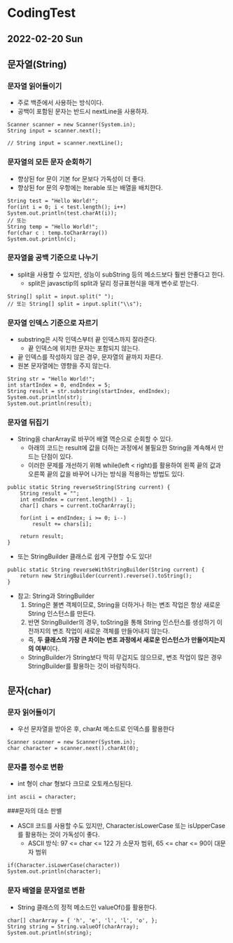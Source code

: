 # CodingTest
## 2022-02-20 Sun

## 문자열(String)
### 문자열 읽어들이기
* 주로 백준에서 사용하는 방식이다.
* 공백이 포함된 문자는 반드시 nextLine을 사용하자.
```
Scanner scanner = new Scanner(System.in);
String input = scanner.next();

// String input = scanner.nextLine();
```

### 문자열의 모든 문자 순회하기
* 향상된 for 문이 기본 for 문보다 가독성이 더 좋다.
* 향상된 for 문의 우항에는 Iterable 또는 배열을 배치한다.
```
String test = "Hello World!";
for(int i = 0; i < test.length(); i++)
System.out.println(test.charAt(i));
// 또는
String temp = "Hello World!";
for(char c : temp.toCharArray())
System.out.println(c);
```

### 문자열을 공백 기준으로 나누기
* split을 사용할 수 있지만, 성능이 subString 등의 메소드보다 훨씬 안좋다고 한다.
  * split은 javasctip의 split과 달리 정규표현식을 매개 변수로 받는다.
```
String[] split = input.split(" ");
// 또는 String[] split = input.split("\\s");
```

### 문자열 인덱스 기준으로 자르기
* substring은 시작 인덱스부터 끝 인덱스까지 잘라준다. 
  * 끝 인덱스에 위치한 문자는 포함되지 않는다. 
* 끝 인덱스를 작성하지 않은 경우, 문자열의 끝까지 자른다. 
* 원본 문자열에는 영향을 주지 않는다.
```
String str = "Hello World!";
int startIndex = 0, endIndex = 5;
String result = str.substring(startIndex, endIndex);
System.out.println(str);
System.out.println(result);
```

### 문자열 뒤집기
* String을 charArray로 바꾸어 배열 역순으로 순회할 수 있다.
  * 아래의 코드는 result에 값을 더하는 과정에서 불필요한 String을 계속해서 만드는 단점이 있다.
  * 이러한 문제를 개선하기 위해 while(left < right)를 활용하여 왼쪽 끝의 값과 오른쪽 끝의 값을 바꾸어 나가는 방식을 적용하는 방법도 있다.
```
public static String reverseString(String current) {
    String result = "";
    int endIndex = current.length() - 1;
    char[] chars = current.toCharArray();

    for(int i = endIndex; i >= 0; i--)
        result += chars[i];

    return result;
}
```
* 또는 StringBuilder 클래스로 쉽게 구현할 수도 있다!
```
public static String reverseWithStringBuilder(String current) {
    return new StringBuilder(current).reverse().toString();
}
```
* 참고: String과 StringBuilder
  1. String은 불변 객체이므로, String을 더하거나 하는 변조 작업은 항상 새로운 String 인스턴스를 만든다.
  2. 반면 StringBuilder의 경우, toString을 통해 String 인스턴스를 생성하기 이전까지의 변조 작업이 새로운 객체를 만들어내지 않는다.
  * 즉, **두 클래스의 가장 큰 차이는 변조 과정에서 새로운 인스턴스가 만들어지는지의 여부**이다.
  * StringBuilder가 String보다 딱히 무겁지도 않으므로, 변조 작업이 많은 경우 StringBuilder를 활용하는 것이 바람직하다.

## 문자(char)
### 문자 읽어들이기
* 우선 문자열을 받아온 후, charAt 메소드로 인덱스를 활용한다
```
Scanner scanner = new Scanner(System.in);
char character = scanner.next().charAt(0);
```

### 문자를 정수로 변환
* int 형이 char 형보다 크므로 오토캐스팅된다.
```
int ascii = character;
```

###문자의 대소 판별
* ASCII 코드를 사용할 수도 있지만, Character.isLowerCase 또는 isUpperCase를 활용하는 것이 가독성이 좋다.
  * ASCII 방식: 97 <= char <= 122 가 소문자 범위, 65 <= char <= 90이 대문자 범위
```
if(Character.isLowerCase(character))
System.out.println(character);
```

### 문자 배열을 문자열로 변환
* String 클래스의 정적 메소드인 valueOf()를 활용한다.
```
char[] charArray = { 'h', 'e', 'l', 'l', 'o', };
String string = String.valueOf(charArray);
System.out.println(string);
```